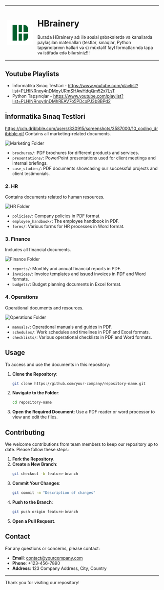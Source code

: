 <table>
  <tr>
    <td><img src="HBrainery.png" alt="HBrainery Logo"></td>
    <td>
      <h1> HBrainery </h1>
      <p> Burada HBrainery adı ilə sosial şəbəkələrdə və kanallarda paylaşılan materialları (testlər, sınaqlar, Python tapşırıqlarının həlləri və s) müxtəlif fayl formatlarında tapa və istifadə edə bilərsiniz!!! </p>
    </td>
  </tr>
</table>

## Youtube Playlists
- İnformatika Sınaq Testləri - https://www.youtube.com/playlist?list=PLHlNRnxy4nDMqyURmSHAwHdqQm52x7LsT 
- Python Tapşırıqlar - https://www.youtube.com/playlist?list=PLHlNRnxy4nDMhREAV7o5PDcoPJ3b8BPd2

## İnformatika Sınaq Testləri
https://cdn.dribbble.com/users/330915/screenshots/3587000/10_coding_dribbble.gif
Contains all marketing-related documents.

![Marketing Folder](https://link-to-your-image.com/marketing-folder.png)

- `brochures/`: PDF brochures for different products and services.
- `presentations/`: PowerPoint presentations used for client meetings and internal briefings.
- `case_studies/`: PDF documents showcasing our successful projects and client testimonials.

### 2. **HR**
Contains documents related to human resources.

![HR Folder](https://link-to-your-image.com/hr-folder.png)

- `policies/`: Company policies in PDF format.
- `employee_handbook/`: The employee handbook in PDF.
- `forms/`: Various forms for HR processes in Word format.

### 3. **Finance**
Includes all financial documents.

![Finance Folder](https://link-to-your-image.com/finance-folder.png)

- `reports/`: Monthly and annual financial reports in PDF.
- `invoices/`: Invoice templates and issued invoices in PDF and Word formats.
- `budgets/`: Budget planning documents in Excel format.

### 4. **Operations**
Operational documents and resources.

![Operations Folder](https://link-to-your-image.com/operations-folder.png)

- `manuals/`: Operational manuals and guides in PDF.
- `schedules/`: Work schedules and timelines in PDF and Excel formats.
- `checklists/`: Various operational checklists in PDF and Word formats.

## Usage

To access and use the documents in this repository:

1. **Clone the Repository**:
    ```bash
    git clone https://github.com/your-company/repository-name.git
    ```

2. **Navigate to the Folder**:
    ```bash
    cd repository-name
    ```

3. **Open the Required Document**:
    Use a PDF reader or word processor to view and edit the files.

## Contributing

We welcome contributions from team members to keep our repository up to date. Please follow these steps:

1. **Fork the Repository**.
2. **Create a New Branch**:
    ```bash
    git checkout -b feature-branch
    ```
3. **Commit Your Changes**:
    ```bash
    git commit -m "Description of changes"
    ```
4. **Push to the Branch**:
    ```bash
    git push origin feature-branch
    ```
5. **Open a Pull Request**.

## Contact

For any questions or concerns, please contact:

- **Email**: contact@yourcompany.com
- **Phone**: +123-456-7890
- **Address**: 123 Company Address, City, Country

---

Thank you for visiting our repository!

